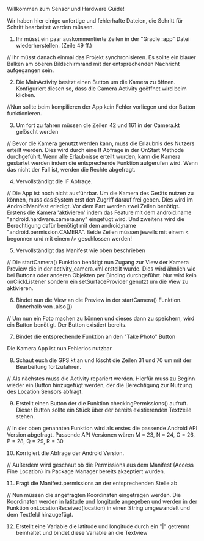 Willkommen zum Sensor und Hardware Guide!

Wir haben hier einige unfertige und fehlerhafte Dateien, die Schritt für Schritt bearbeitet werden müssen.

01. Ihr müsst ein paar auskommentierte Zeilen in der "Gradle :app" Datei wiederherstellen. (Zeile 49 ff.)

// Ihr müsst danach einmal das Projekt synchronisieren. Es sollte ein blauer Balken am oberen Bildschirmrand
    mit der entsprechenden Nachricht aufgegangen sein.

02. Die MainActivity besitzt einen Button um die Kamera zu öffnen. Konfiguriert diesen so, dass die Camera
    Activity geöffnet wird beim klicken.

//Nun sollte beim kompilieren der App kein Fehler vorliegen und der Button funktionieren.

03. Um fort zu fahren müssen die Zeilen 42 und 161 in der Camera.kt gelöscht werden

// Bevor die Kamera genutzt werden kann, muss die Erlaubnis des Nutzers erteilt werden.
    Dies wird durch eine If Abfrage in der OnStart Methode durchgeführt. Wenn alle Erlaubnisse erteilt wurden,
    kann die Kamera gestartet werden indem die entsprechende Funktion aufgerufen wird.
    Wenn das nicht der Fall ist, werden die Rechte abgefragt.

04. Vervollständigt die IF Abfrage.

// Die App ist noch nicht ausführbar. Um die Kamera des Geräts nutzen zu können, muss das System erst
    den Zugriff darauf frei geben. Dies wird im AndroidManifest erledigt.
    Vor dem <application> Part werden zwei Zeilen benötigt. Erstens die Kamera 'aktivieren'
    indem das Feature mit dem android:name "android.hardware.camera.any" eingefügt wird.
    Und zweitens wird die Berechtigung dafür benötigt mit dem android;name "android.permission.CAMERA".
    Beide Zeilen müssen jeweils mit einem < begonnen und mit einem /> geschlossen werden!

05. Vervollständigt das Manifest wie oben beschrieben

// Die startCamera() Funktion benötigt nun Zugang zur View der Kamera Preview die in der activity_camera.xml
    erstellt wurde. Dies wird ähnlich wie bei Buttons oder anderen Objekten per Binding durchgeführt.
    Nur wird kein onClickListener sondern ein setSurfaceProvider genutzt um die View zu aktivieren.

06. Bindet nun die View an die Preview in der startCamera() Funktion. (Innerhalb von .also{})

// Um nun ein Foto machen zu können und dieses dann zu speichern, wird ein Button benötigt.
    Der Button existiert bereits.

07. Bindet die entsprechende Funktion an den "Take Photo" Button

Die Kamera App ist nun Fehlerlos nutzbar

08. Schaut euch die GPS.kt an und löscht die Zeilen 31 und 70 um mit der Bearbeitung fortzufahren.

// Als nächstes muss die Activity repariert werden. Hierfür muss zu Beginn wieder ein Button
    hinzugefügt werden, der die Berechtigung zur Nutzung des Location Sensors abfragt.

09. Erstellt einen Button der die Funktion checkingPermissions() aufruft. Dieser Button sollte ein Stück
    über der bereits existierenden Textzeile stehen.

// In der oben genannten Funktion wird als erstes die passende Android API Version abgefragt.
    Passende API Versionen wären M = 23, N = 24, O = 26, P = 28, Q = 29, R = 30

10. Korrigiert die Abfrage der Android Version.

// Außerdem wird geschaut ob die Permissions aus dem Manifest (Access Fine Location) im Package Manager
    bereits akzeptiert wurden.

11. Fragt die Manifest.permissions an der entsprechenden Stelle ab

// Nun müssen die angefragten Koordinaten eingetragen werden. Die Koordinaten werden in latitude und longitude
    angegeben und werden in der Funktion onLocationReceived(location) in einen String umgewandelt und
    dem Textfeld hinzugefügt.

12. Erstellt eine Variable die latitude und longitude durch ein "|" getrennt beinhaltet und bindet diese
    Variable an die Textview

